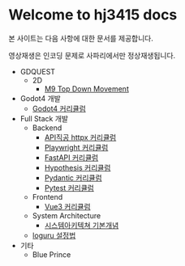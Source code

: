 # Welcome to hj3415 docs

본 사이트는 다음 사항에 대한 문서를 제공합니다.

영상재생은 인코딩 문제로 사파리에서만 정상재생됩니다.

- GDQUEST
    - 2D
        - [M9 Top Down Movement](GDQUEST/2D/M9_Top_Down_Movement/L1_Top_Down_Movement_Module_Overview.md)
- Godot4 개발
    - [Godot4 커리큘럼](Godot4_%EA%B0%9C%EB%B0%9C/%EC%BB%A4%EB%A6%AC%ED%81%98%EB%9F%BC.md)
- Full Stack 개발
    - Backend
        - [API직공 httpx 커리큘럼](Full-stack_%EA%B0%9C%EB%B0%9C/Backend/Crawling/L0_API%EC%A7%81%EA%B3%B5_httpx_%EC%BB%A4%EB%A6%AC%ED%81%98%EB%9F%BC.md)
        - [Playwright 커리큘럼](Full-stack_%EA%B0%9C%EB%B0%9C/Backend/Crawling/L1_Playwright_%EC%BB%A4%EB%A6%AC%ED%81%98%EB%9F%BC.md)
        - [FastAPI 커리큘럼](Full-stack_%EA%B0%9C%EB%B0%9C/Backend/FastAPI/L0_FastAPI_%EC%BB%A4%EB%A6%AC%ED%81%98%EB%9F%BC.md)
        - [Hypothesis 커리큘럼](Full-stack_%EA%B0%9C%EB%B0%9C/Backend/Hypothesis/L0_Hypothesis_%EC%BB%A4%EB%A6%AC%ED%81%98%EB%9F%BC.md)
        - [Pydantic 커리큘럼](Full-stack_%EA%B0%9C%EB%B0%9C/Backend/Pydantic/L0_pydantic_%EC%BB%A4%EB%A6%AC%ED%81%98%EB%9F%BC.md)
        - [Pytest 커리큘럼](Full-stack_%EA%B0%9C%EB%B0%9C/Backend/Pytest/L0_pytest_%EC%BB%A4%EB%A6%AC%ED%81%98%EB%9F%BC.md)
    - Frontend
        - [Vue3 커리큘럼](Full-stack_%EA%B0%9C%EB%B0%9C/Frontend/L0_vue3_4%EC%A3%BC_%EC%BB%A4%EB%A6%AC%ED%81%98%EB%9F%BC.md)
    - System Architecture
        - [시스템아키텍쳐 기본개념](Full-stack_%EA%B0%9C%EB%B0%9C/System_Architecture/L0_%EA%B8%B0%EB%B3%B8%EA%B0%9C%EB%85%90.md)
    - [loguru 설정법](Full-stack_%EA%B0%9C%EB%B0%9C/loguru_%EC%84%A4%EC%A0%95%EB%B2%95.md)
- 기타
    - Blue Prince
